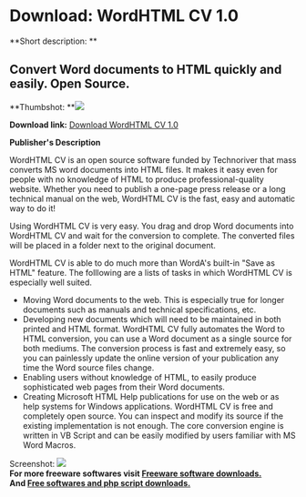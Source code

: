 # Download: WordHTML CV 1.0

**Short description: **

## Convert Word documents to HTML quickly and easily. Open Source.

  
**Thumbshot: **![](http://www.freewarefiles.com/screenshot/wordtohtmlconversion_md.gif)   
  
**Download link:** [Download WordHTML CV 1.0](http://freesoftwares.boysofts.com/WordHTML-CV_program_19875.html)  
  

**Publisher's Description**  
  

WordHTML CV is an open source software funded by Technoriver that mass
converts MS word documents into HTML files. It makes it easy even for people
with no knowledge of HTML to produce professional-quality website. Whether you
need to publish a one-page press release or a long technical manual on the
web, WordHTML CV is the fast, easy and automatic way to do it!

Using WordHTML CV is very easy. You drag and drop Word documents into WordHTML
CV and wait for the conversion to complete. The converted files will be placed
in a folder next to the original document.

WordHTML CV is able to do much more than WordA's built-in "Save as HTML"
feature. The folllowing are a lists of tasks in which WordHTML CV is
especially well suited.

  * Moving Word documents to the web. This is especially true for longer documents such as manuals and technical specifications, etc. 
  * Developing new documents which will need to be maintained in both printed and HTML format. WordHTML CV fully automates the Word to HTML conversion, you can use a Word document as a single source for both mediums. The conversion process is fast and extremely easy, so you can painlessly update the online version of your publication any time the Word source files change. 
  * Enabling users without knowledge of HTML, to easily produce sophisticated web pages from their Word documents. 
  * Creating Microsoft HTML Help publications for use on the web or as help systems for Windows applications. 
WordHTML CV is free and completely open source. You can inspect and modify its
source if the existing implementation is not enough. The core conversion
engine is written in VB Script and can be easily modified by users familiar
with MS Word Macros.

  
  
Screenshot:
![](http://www.freewarefiles.com/screenshot/wordtohtmlconversion.gif)  
**For more freeware softwares visit [Freeware software downloads.](http://freesoftwares.boysofts.com/)**   
**And [Free softwares and php script downloads.](http://www.boysofts.com/)**

